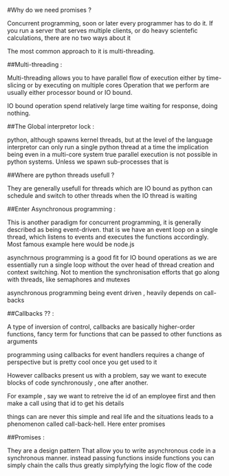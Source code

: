 #Why do we need promises ?

Concurrent programming, soon or later every programmer has to do it. 
If you run a server that serves multiple clients, or do heavy scientefic calculations, there are no two ways about it

The most common approach to it is multi-threading.

##Multi-threading :

Multi-threading allows you to have parallel flow of execution either by time-slicing or by executing on multiple cores
Operation that we perform are usually either processor bound or IO bound.

IO bound operation spend relatively large time waiting for response, doing nothing.

##The Global interpretor lock :

python, although spawns kernel threads, but at the level of the language interpretor can only run a single python thread at a time
the implication being even in a multi-core system true parallel execution is not possible in python systems. Unless we spawn sub-processes that is

##Where are python threads usefull ?

They are generally usefull for threads which are IO bound as python can schedule and switch to other threads when the IO thread is waiting

##Enter Asynchronous programming :

This is another paradigm for concurrent programming, it is generally described as being event-driven. that is we have an event loop
on a single thread, which listens to events and executes the functions accordingly. Most famous example here would be node.js

asynchrnous programming is a good fit for IO bound operations as we are essentially run a single loop without the over head of thread creation and context switching. Not to mention the synchronisation efforts that go along with threads, like semaphores and mutexes

asynchronous programming being event driven , heavily depends on call-backs

##Callbacks ?? :

A type of inversion of control, callbacks are basically higher-order functions, fancy term for functions that can be passed to other functions as arguments

programming using callbacks for event handlers requires a change of perspective but is pretty cool once you get used to it

However callbacks present us with a problem, say we want to execute blocks of code synchronously , one after another.

For example , say we want to retreive the id of an employee first and then make a call using that id to get his details

things can are never this simple and real life and the situations leads to a phenomenon called call-back-hell. Here enter promises

##Promises :

They are a design pattern
That allow you to write asynchronous code in a synchronous manner. instead passing functions inside functions you can simply chain the calls
thus greatly simplyfying the logic flow of the code

